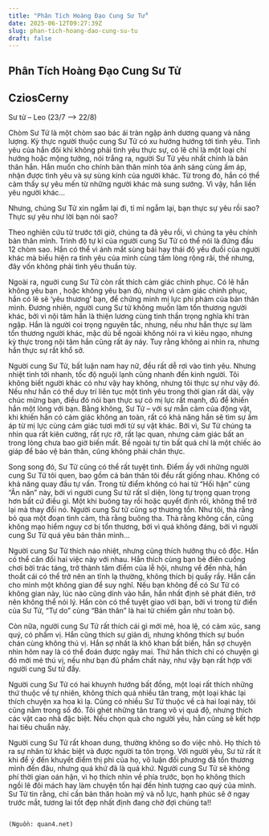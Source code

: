 ```yaml
---
title: "Phân Tích Hoàng Đạo Cung Sư Tử"
date: 2025-06-12T09:27:39Z
slug: phan-tich-hoang-dao-cung-su-tu
draft: false
---
```


## Phân Tích Hoàng Đạo Cung Sư Tử

## CziosCerny

Sư tử – Leo (23/7 –> 22/8)


	
	


Chòm Sư Tử là một chòm sao bác ái tràn ngập ánh dương quang và năng lượng. Kỳ thực người thuộc cung Sư Tử có xu hướng hướng tới tình yêu. Tình yêu của hắn đôi khi không phải tình yêu thực sự, có lẽ chỉ là một loại chí hướng hoặc mộng tưởng, nói trắng ra, người Sư Tử yêu nhất chính là bản thân hắn. Hắn muốn cho chính bản thân mình tỏa ánh sáng cùng ấm áp, nhận được tình yêu và sự sùng kính của người khác. Từ trong đó, hắn có thể cảm thấy sự yêu mến từ những người khác mà sung sướng. Vì vậy, hắn liền yêu người khác… 

Nhưng, chúng Sư Tử xin ngẫm lại đi, tỉ mỉ ngẫm lại, bạn thực sự yêu rồi sao? Thực sự yêu như lời bạn nói sao?

Theo nghiên cứu từ trước tới giờ, chúng ta đã yêu rồi, vì chúng ta yêu chính bản thân mình. Trình độ tự kỉ của người cung Sư Tử có thể nói là đứng đầu 12 chòm sao. Hắn có thể vì ánh mắt sùng bái hay thái độ yếu đuối của người khác mà biểu hiện ra tình yêu của mình cùng tấm lòng rộng rãi, thế nhưng, đây vốn không phải tình yêu thuần túy.

Ngoài ra, nguời cung Sư Tử còn rất thích cảm giác chinh phục. Có lẽ hắn không yêu bạn , hoặc không yêu bạn đủ, nhưng vì cảm giác chinh phục, hắn có lẽ sẽ ‘yêu thương’ bạn, để chứng minh mị lực phi phàm của bản thân mình. Đương nhiên, người cung Sư tử không muốn làm tổn thương người khác, bởi vì nội tâm hắn là thiện lương cùng tinh thần trọng nghĩa khí tràn ngập. Hắn là người coi trọng nguyên tắc, nhưng, nếu như hắn thực sự làm tổn thương người khác, mặc dù bề ngoài không nói ra vì kiêu ngạo, nhưng kỳ thực trong nội tâm hắn cũng rất áy náy. Tuy rằng không ai nhìn ra, nhưng hắn thực sự rất khổ sở.

Người cung Sư Tử, bất luận nam hay nữ, đều rất dễ rơi vào tình yêu. Nhưng nhiệt tình tới nhanh, tốc độ nguội lạnh cũng nhanh đến kinh người. Tôi không biết người khác có như vậy hay không, nhưng tôi thực sự như vậy đó. Nếu như hắn có thể duy trí liên tục một tình yêu trong thời gian rất dài, vậy chúc mừng bạn, điều đó nói bạn thực sự có mị lực rất mạnh, đủ để khiến hắn một lòng với bạn. Bằng không, Sư Tử – với sự mẫn cảm của động vật, khi khiến hắn có cảm giác không an toàn, rất có khả năng hắn sẽ tìm sự ấm áp từ mị lực cùng cảm giác tươi mới từ sự vật khác. Bởi vì, Sư Tử chúng ta nhìn qua rất kiên cường, rất rực rỡ, rất lạc quan, nhưng cảm giác bất an trong lòng chưa bao giờ biến mất. Bề ngoài tự tin bất quá chỉ là một chiếc áo giáp để bảo vệ bản thân, cũng không phải chân thực.

Song song đó, Sư Tử cũng có thể rất tuyệt tình. Điểm ấy với những người cung Sư Tử tôi quen, bao gồm cả bản thân tôi đều rất giống nhau. Không có khả năng quay đầu tự vấn. Trong từ điểm không có hai từ “Hối hận” cùng “Ăn năn” này, bởi vì người cung Sư tử rất sĩ diện, lòng tự trọng quan trọng hơn bất cứ điều gì. Một khi buông tay rồi hoặc quyết định rồi, không thể trở lại mà thay đổi nó. Người cung Sư tử cũng sợ thương tổn. Như tôi, thà rằng bỏ qua một đoạn tình cảm, thà rằng buông tha. Thà rằng không cần, cũng không mạo hiểm nguy cơ bị tổn thương, bởi vì quá không đáng, bởi vì người cung Sư Tử quá yêu bản thân mình…

Người cung Sư Tử thích náo nhiệt, nhưng cũng thích hưởng thụ cô độc. Hắn có thể cân đối hai việc này với nhau. Hắn thích cùng bạn bè điên cuồng chơi bời trác táng, trở thành tâm điểm của lễ hội, nhưng về đến nhà, hắn thoắt cái có thể trở nên an tĩnh lạ thường, không thích bị quấy rầy. Hắn cần cho mình một không gian để suy nghĩ. Nếu bạn không để có Sư Tử có không gian này, lúc nào cũng dính vào hắn, hắn nhất định sẽ phát điên, trở nên không thể nói lý. Hắn còn có thể tuyệt giao với bạn, bởi vì trong từ điển của Sư Tử, “Tự do” cùng “Bản thân” là hai từ chiếm gần như toàn bộ.

Còn nữa, người cung Sư Tử rất thích cái gì mới mẻ, hoa lệ, có cảm xúc, sang quý, có phẩm vị. Hắn cũng thích sự giản dị, nhưng không thích sự buồn chán cùng không thú vị. Hắn sợ nhất là khô khan bất biến, hắn sợ chuyện nhìn hôm nay là có thể đoán được ngày mai. Thứ hắn thích chỉ có chuyện gì đó mới mẻ thú vị, nếu như bạn đủ phẩm chất này, như vậy bạn rất hợp với người cung Sư tử đấy.

Người cung Sư Tử có hai khuynh hướng bất đồng, một loại rất thích những thứ thuộc về tự nhiên, không thích quá nhiều tân trang, một loại khác lại thích chuyện xa hoa kì lạ. Cũng có nhiều Sư Tử thuộc về cả hai loại này, tôi cũng nằm trong số đó. Tôi ghét những tân trang vô vị quá độ, nhưng thích các vật cao nhã đặc biệt. Nếu chọn quà cho người yêu, hẳn cũng sẽ kết hợp hai tiêu chuẩn này.

Người cung Sư Tử rất khoan dung, thường không so đo việc nhỏ. Họ thích tỏ ra sự nhân từ khác biệt và được người ta tôn trọng. Với người yêu, Sư tử rất ít khi để ý đến khuyết điểm thị phi của họ, vô luận đối phương đã tổn thương mình đến đâu, nhưng quá khứ đã là quá khứ. Người cung Sư Tử sẽ không phí thời gian oán hận, vì họ thích nhìn về phía trước, bọn họ không thích ngồi lê đôi mách hay làm chuyện tổn hại đến hình tượng cao quý của mình. Sư Tử tin rằng, chỉ cần bản thân hoàn mỹ và nỗ lực, hạnh phúc sẽ ở ngay trước mắt, tương lai tốt đẹp nhất định đang chờ đợi chúng ta!!

                                                                                                                                                                                                              (Nguồn: quan4.net)